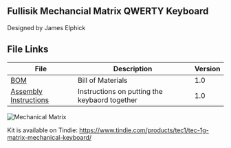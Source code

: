 ## Fullisik Mechancial Matrix QWERTY Keyboard

Designed by James Elphick

## File Links
| File | Description | Version |
|---|---|---|
| [BOM](TEC-1G_MechMatrix_BOM_v1.0.xlsx) | Bill of Materials |1.0|
| [Assembly Instructions](TEC-1G_Mechanical_Matrix_Keyboard_Assembly_Guide.pdf) | Instructions on putting the keybaord together | 1.0 |

![Mechanical Matrix](Fullisik_Mechanical_Matrix.jpg)

Kit is available on Tindie: https://www.tindie.com/products/tec1/tec-1g-matrix-mechanical-keyboard/
